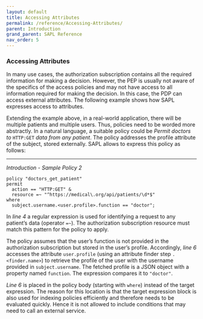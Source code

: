 ```yaml
---
layout: default
title: Accessing Attributes
permalink: /reference/Accessing-Attributes/
parent: Introduction
grand_parent: SAPL Reference
nav_order: 5
---
```


### Accessing Attributes

In many use cases, the authorization subscription contains all the required information for making a decision. However, the PEP is usually not aware of the specifics of the access policies and may not have access to all information required for making the decision. In this case, the PDP can access external attributes. The following example shows how SAPL expresses access to attributes.

Extending the example above, in a real-world application, there will be multiple patients and multiple users. Thus, policies need to be worded more abstractly. In a natural language, a suitable policy could be *Permit doctors to* `HTTP:GET` *data from any patient*. The policy addresses the profile attribute of the subject, stored externally. SAPL allows to express this policy as follows:

---

*Introduction - Sample Policy 2*

```asciidoc
policy "doctors_get_patient"
permit
  action == "HTTP:GET" &
  resource =~ "^https://medical\.org/api/patients/\d*$"
where
  subject.username.<user.profile>.function == "doctor";
```

In *line 4* a regular expression is used for identifying a request to any patient’s data (operator `=~`). The authorization subscription resource must match this pattern for the policy to apply.

The policy assumes that the user’s function is not provided in the authorization subscription but stored in the user’s profile. Accordingly, *line 6* accesses the attribute `user.profile` (using an attribute finder step `.<finder.name>`) to retrieve the profile of the user with the username provided in `subject.username`. The fetched profile is a JSON object with a property named `function`. The expression compares it to `"doctor"`.

*Line 6* is placed in the policy body (starting with `where`) instead of the target expression. The reason for this location is that the target expression block is also used for indexing policies efficiently and therefore needs to be evaluated quickly. Hence it is not allowed to include conditions that may need to call an external service.